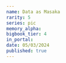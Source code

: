 ```yaml
---
name: Data as Masaka
rarity: 5
series: pic
memory_alpha:
bigbook_tier: 4
in_portal:
date: 05/03/2024
published: true
---
```



